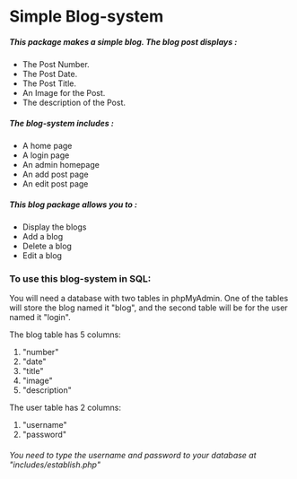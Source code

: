 # Simple Blog-system

##### This package makes a simple blog. The blog post displays :
* The Post Number.
* The Post Date.
* The Post Title.
* An Image for the Post.
* The description of the Post.

##### The blog-system includes :
* A home page
* A login page
* An admin homepage
* An add post page
* An edit post page

##### This blog package allows you to :

* Display the blogs
* Add a blog
* Delete a blog
* Edit a blog

### To use this blog-system in SQL:
You will need a database with two tables in phpMyAdmin. One of the tables will store the blog named it "blog", and the second table will be for the user named it "login".

The blog table has 5 columns:
1. "number"
2. "date"
3. "title"
4. "image"
5. "description"

The user table has 2 columns:
1. "username"
2. "password"

###### You need to type the username and password to your database at "includes/establish.php"
